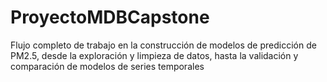 # ProyectoMDBCapstone
Flujo completo de trabajo en la construcción de modelos de predicción de PM2.5, desde la exploración y limpieza de datos, hasta la validación y comparación de modelos de series temporales
